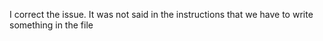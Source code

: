 I correct the issue. It was not said in the instructions that we have to write something in the file
